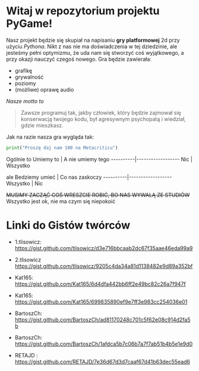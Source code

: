 # **Witaj w repozytorium projektu PyGame!**


Nasz projekt będzie się skupiał na napisaniu **gry platformowej** 2d przy użyciu *Pythona*. Nikt z nas nie ma doświadczenia w tej dziedzinie, ale jesteśmy pełni optymizmu, że uda nam się stworzyć coś wyjątkowego, a przy okazji nauczyć czegoś nowego.
Gra będzie zawierała:
* grafikę
* grywalność
* poziomy
* (możliwe) oprawę audio

_Nasze motto to_
>Zawsze programuj tak, jakby człowiek, który będzie zajmował się konserwacją twojego kodu, był agresywnym psychopatą i wiedział, gdzie mieszkasz.

Jak na razie nasza gra wygląda tak:
```Python
print("Proszę daj nam 100 na Metacriticu")
```
Ogólnie to
Umiemy to | A nie umiemy tego
----------|------------------
Nic | Wszystko

ale
Bedziemy umieć | Co nas zaskoczy
----------|------------------
Wszystko | Nic

~~MUSIMY ZACZĄĆ COŚ WRESZCIE ROBIĆ, BO NAS WYWALĄ ZE STUDIÓW~~
Wszystko jest ok, nie ma czym się niepokoić

# **Linki do Gistów twórców**
* 1.tlisowicz: https://gist.github.com/tlisowicz/d3e716bbcaab2dc67f35aae46eda99a9
* 2.tlisowicz https://gist.github.com/tlisowicz/9205c4da34a81d1138482e9d89a352bf
* Kat165: https://gist.github.com/Kat165/6d4dfa442bb6ff2e49bc82c26a7f947f
* Kat165: https://gist.github.com/Kat165/699835890ef9e7ff3e983cc254036e01
* BartoszCh: https://gist.github.com/BartoszCh/ad81170248c701c5f62e08c914d2fa5b
* BartoszCh: https://gist.github.com/BartoszCh/1afdca5b7c06b7a7f7ab51b4b5e1e9d0

* RETAJD : https://gist.github.com/RETAJD/7e36d67d3d7caaf67d41b63dec55ead6
